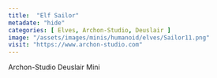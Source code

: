 ```yaml
---
title:  "Elf Sailor"
metadate: "hide"
categories: [ Elves, Archon-Studio, Deuslair ]
image: "/assets/images/minis/humanoid/elves/Sailor11.png"
visit: "https://www.archon-studio.com"
---
```

Archon-Studio Deuslair Mini